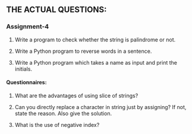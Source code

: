 ## THE ACTUAL QUESTIONS:

### Assignment-4

1. Write a program to check whether the string is palindrome or not.

2. Write a Python program to reverse words in a sentence.

3. Write a Python program which takes a name as input and print the initials.


#### Questionnaires:

1. What are the advantages of using slice of strings?

2. Can you directly replace a character in string just by assigning? If not, state the reason. Also give the solution.

3. What is the use of negative index?
